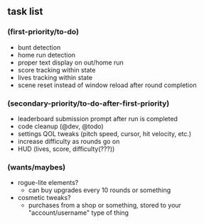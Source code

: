 ## task list 

### (first-priority/to-do)
- bunt detection
- home run detection
- proper text display on out/home run
- score tracking within state
- lives tracking within state
- scene reset instead of window reload after round completion

### (secondary-priority/to-do-after-first-priority)
- leaderboard submission prompt after run is completed
- code cleanup (@dev, @todo)
- settings QOL tweaks (pitch speed, cursor, hit velocity, etc.)
- increase difficulty as rounds go on
- HUD (lives, score, difficulty(???))

### (wants/maybes)
- rogue-lite elements?
    - can buy upgrades every 10 rounds or something
- cosmetic tweaks?
    - purchases from a shop or something, stored to your "account/username" type of thing




